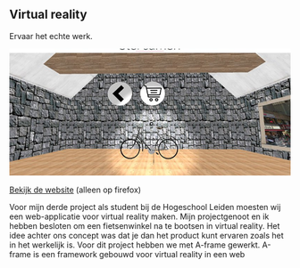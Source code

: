 ## Virtual reality
Ervaar het echte werk.

![vr](img/portfolio/mod3_1.jpg "virtual realidty")

[Bekijk de website](resources/vr/index.html) (alleen op firefox)

Voor mijn derde project als student bij de Hogeschool Leiden moesten wij een web-applicatie voor virtual reality maken. Mijn projectgenoot en ik hebben besloten
om een fietsenwinkel na te bootsen in virtual reality. Het idee achter ons concept was dat je dan het product kunt
ervaren zoals het in het werkelijk is. Voor dit project hebben we met A-frame gewerkt. A-frame is een framework gebouwd
voor virtual reality in een web 
